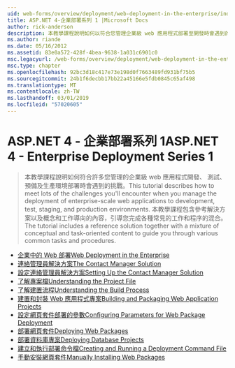 ```yaml
---
uid: web-forms/overview/deployment/web-deployment-in-the-enterprise/index
title: ASP.NET 4-企業部署系列 1 |Microsoft Docs
author: rick-anderson
description: 本教學課程說明如何以符合您管理企業級 web 應用程式部署至開發時會遇到的挑戰的許多...
ms.author: riande
ms.date: 05/16/2012
ms.assetid: 83e0a572-428f-4bea-9638-1a031c6901c0
msc.legacyurl: /web-forms/overview/deployment/web-deployment-in-the-enterprise
msc.type: chapter
ms.openlocfilehash: 92bc3d18c417e73e198d0f7663489fd931bf75b5
ms.sourcegitcommit: 24b1f6decbb17bb22a45166e5fdb0845c65af498
ms.translationtype: MT
ms.contentlocale: zh-TW
ms.lasthandoff: 03/01/2019
ms.locfileid: "57020605"
---
```

<a name="aspnet-4---enterprise-deployment-series-1"></a><span data-ttu-id="d22da-103">ASP.NET 4 - 企業部署系列 1</span><span class="sxs-lookup"><span data-stu-id="d22da-103">ASP.NET 4 - Enterprise Deployment Series 1</span></span>
====================
> <span data-ttu-id="d22da-104">本教學課程說明如何符合許多您管理的企業級 web 應用程式開發、 測試、 預備及生產環境部署時會遇到的挑戰。</span><span class="sxs-lookup"><span data-stu-id="d22da-104">This tutorial describes how to meet lots of the challenges you'll encounter when you manage the deployment of enterprise-scale web applications to development, test, staging, and production environments.</span></span> <span data-ttu-id="d22da-105">本教學課程包含參考解決方案以及概念和工作導向的內容，引導您完成各種常見的工作和程序的混合。</span><span class="sxs-lookup"><span data-stu-id="d22da-105">The tutorial includes a reference solution together with a mixture of conceptual and task-oriented content to guide you through various common tasks and procedures.</span></span>


- [<span data-ttu-id="d22da-106">企業中的 Web 部署</span><span class="sxs-lookup"><span data-stu-id="d22da-106">Web Deployment in the Enterprise</span></span>](web-deployment-in-the-enterprise.md)
- [<span data-ttu-id="d22da-107">連絡管理員解決方案</span><span class="sxs-lookup"><span data-stu-id="d22da-107">The Contact Manager Solution</span></span>](the-contact-manager-solution.md)
- [<span data-ttu-id="d22da-108">設定連絡管理員解決方案</span><span class="sxs-lookup"><span data-stu-id="d22da-108">Setting Up the Contact Manager Solution</span></span>](setting-up-the-contact-manager-solution.md)
- [<span data-ttu-id="d22da-109">了解專案檔</span><span class="sxs-lookup"><span data-stu-id="d22da-109">Understanding the Project File</span></span>](understanding-the-project-file.md)
- [<span data-ttu-id="d22da-110">了解建置流程</span><span class="sxs-lookup"><span data-stu-id="d22da-110">Understanding the Build Process</span></span>](understanding-the-build-process.md)
- [<span data-ttu-id="d22da-111">建置和封裝 Web 應用程式專案</span><span class="sxs-lookup"><span data-stu-id="d22da-111">Building and Packaging Web Application Projects</span></span>](building-and-packaging-web-application-projects.md)
- [<span data-ttu-id="d22da-112">設定網頁套件部署的參數</span><span class="sxs-lookup"><span data-stu-id="d22da-112">Configuring Parameters for Web Package Deployment</span></span>](configuring-parameters-for-web-package-deployment.md)
- [<span data-ttu-id="d22da-113">部署網頁套件</span><span class="sxs-lookup"><span data-stu-id="d22da-113">Deploying Web Packages</span></span>](deploying-web-packages.md)
- [<span data-ttu-id="d22da-114">部署資料庫專案</span><span class="sxs-lookup"><span data-stu-id="d22da-114">Deploying Database Projects</span></span>](deploying-database-projects.md)
- [<span data-ttu-id="d22da-115">建立和執行部署命令檔</span><span class="sxs-lookup"><span data-stu-id="d22da-115">Creating and Running a Deployment Command File</span></span>](creating-and-running-a-deployment-command-file.md)
- [<span data-ttu-id="d22da-116">手動安裝網頁套件</span><span class="sxs-lookup"><span data-stu-id="d22da-116">Manually Installing Web Packages</span></span>](manually-installing-web-packages.md)
